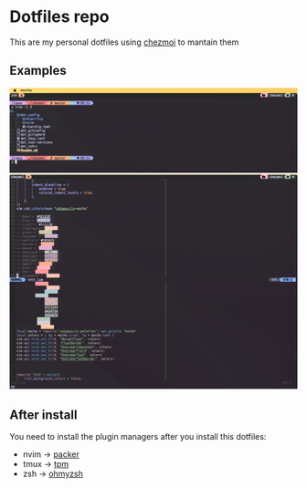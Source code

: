 # Dotfiles repo

This are my personal dotfiles using [chezmoi](https://www.chezmoi.io/) to mantain them

## Examples
![Terminal](media/terminal.png)
![Nvim](media/nvim.png)

## After install 

You need to install the plugin managers after you install this dotfiles:

* nvim -> [packer](https://github.com/wbthomason/packer.nvim#quickstart)
* tmux -> [tpm](https://github.com/tmux-plugins/tpm)
* zsh -> [ohmyzsh](https://github.com/ohmyzsh/ohmyzsh)
